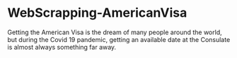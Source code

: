# WebScrapping-AmericanVisa

Getting the American Visa is the dream of many people around the world, but during the Covid 19 pandemic, getting an available date at the Consulate is almost always something far away.
